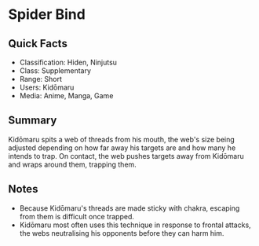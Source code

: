 # Spider Bind

## Quick Facts
- Classification: Hiden, Ninjutsu
- Class: Supplementary
- Range: Short
- Users: Kidōmaru
- Media: Anime, Manga, Game

## Summary
Kidōmaru spits a web of threads from his mouth, the web's size being adjusted depending on how far away his targets are and how many he intends to trap. On contact, the web pushes targets away from Kidōmaru and wraps around them, trapping them.

## Notes
- Because Kidōmaru's threads are made sticky with chakra, escaping from them is difficult once trapped.
- Kidōmaru most often uses this technique in response to frontal attacks, the webs neutralising his opponents before they can harm him.
